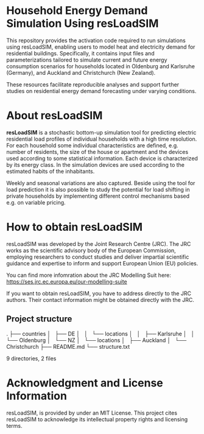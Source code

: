 # Household Energy Demand Simulation Using resLoadSIM

This repository provides the activation code required to run simulations using resLoadSIM, enabling users to model heat and electricity demand for residential buildings. Specifically, it contains input files and parameterizations tailored to simulate current and future energy consumption scenarios for households located in Oldenburg and Karlsruhe (Germany), and Auckland and Christchurch (New Zealand).

These resources facilitate reproducible analyses and support further studies on residential energy demand forecasting under varying conditions.

# About resLoadSIM
**resLoadSIM** is a stochastic bottom-up simulation tool for predicting electric residential load profiles of individual households with a high time resolution. For each household some individual characteristics are defined, e.g. number of residents, the size of the house or apartment and the devices used according to some statistical information. Each device is characterized by its energy class. In the simulation devices are used according to the estimated habits of the inhabitants. 

Weekly and seasonal variations are also captured. Beside using the tool for load prediction it is also possible to study the potential for load shifting in private households by implementing different control mechanisms based e.g. on variable pricing.

# How to obtain resLoadSIM
resLoadSIM was developed by the Joint Research Centre (JRC). The JRC works as the scientific advisory body of the European Commission, employing researchers to conduct studies and deliver impartial scientific guidance and expertise to inform and support European Union (EU) policies. 

You can find more infomration about the JRC Modelling Suit here: https://ses.jrc.ec.europa.eu/our-modelling-suite 

If you want to obtain resLoadSIM, you have to address directly to the JRC authors. Their contact information might be obtained directly with the JRC.

## Project structure
.
├── countries
│   ├── DE
│   │   └── locations
│   │       ├── Karlsruhe
│   │       └── Oldenburg
│   └── NZ
│       └── locations
│           ├── Auckland
│           └── Christchurch
├── README.md
└── structure.txt

9 directories, 2 files

# Acknowledgment and License Information
resLoadSIM, is provided by under an MIT License. This project cites resLoadSIM to acknowledge its intellectual property rights and licensing terms.


